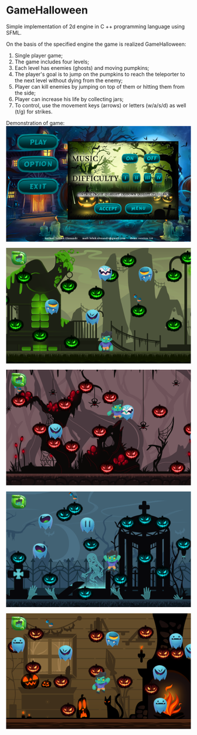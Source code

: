 # GameHalloween
Simple implementation of 2d engine in C ++ programming language using SFML.

On the basis of the specified engine the game is realized GameHalloween:

1. Single player game;
2. The game includes four levels;
3. Each level has enemies (ghosts) and moving pumpkins;
4. The player's goal is to jump on the pumpkins to reach the teleporter to the next level without dying from the enemy;
5. Player can kill enemies by jumping on top of them or hitting them from the side;
6. Player can increase his life by collecting jars;
7. To control, use the movement keys (arrows) or letters (w/a/s/d) as well (t/g) for strikes.

Demonstration of game:
![alt text](image/1.png "Menu")

![alt text](image/2.png "Level:1")

![alt text](image/3.png "Level:2")

![alt text](image/4.png "Level:3")

![alt text](image/5.png "Level:4")
